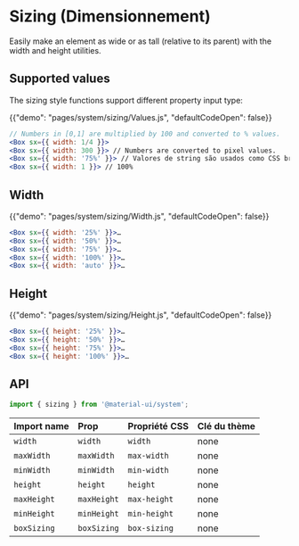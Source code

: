 # Sizing (Dimensionnement)

<p class="description">Easily make an element as wide or as tall (relative to its parent) with the width and height utilities.</p>

## Supported values

The sizing style functions support different property input type:

{{"demo": "pages/system/sizing/Values.js", "defaultCodeOpen": false}}

```jsx
// Numbers in [0,1] are multiplied by 100 and converted to % values.
<Box sx={{ width: 1/4 }}>
<Box sx={{ width: 300 }}> // Numbers are converted to pixel values.
<Box sx={{ width: '75%' }}> // Valores de string são usados como CSS bruto.
<Box sx={{ width: 1 }}> // 100%
```

## Width

{{"demo": "pages/system/sizing/Width.js", "defaultCodeOpen": false}}

```jsx
<Box sx={{ width: '25%' }}>…
<Box sx={{ width: '50%' }}>…
<Box sx={{ width: '75%' }}>…
<Box sx={{ width: '100%' }}>…
<Box sx={{ width: 'auto' }}>…
```

## Height

{{"demo": "pages/system/sizing/Height.js", "defaultCodeOpen": false}}

```jsx
<Box sx={{ height: '25%' }}>…
<Box sx={{ height: '50%' }}>…
<Box sx={{ height: '75%' }}>…
<Box sx={{ height: '100%' }}>…
```

## API

```js
import { sizing } from '@material-ui/system';
```

| Import name | Prop        | Propriété CSS | Clé du thème |
|:----------- |:----------- |:------------- |:------------ |
| `width`     | `width`     | `width`       | none         |
| `maxWidth`  | `maxWidth`  | `max-width`   | none         |
| `minWidth`  | `minWidth`  | `min-width`   | none         |
| `height`    | `height`    | `height`      | none         |
| `maxHeight` | `maxHeight` | `max-height`  | none         |
| `minHeight` | `minHeight` | `min-height`  | none         |
| `boxSizing` | `boxSizing` | `box-sizing`  | none         |
